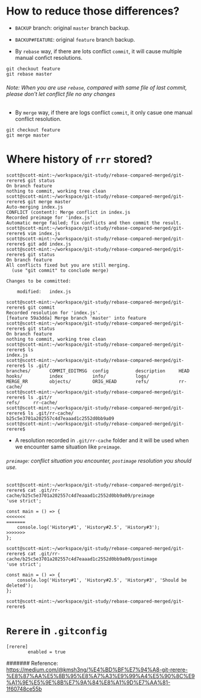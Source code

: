 # How to reduce those differences?

- `BACKUP` branch: original `master` branch backup.
- `BACKUP#FEATURE`: original `feature` branch backup.

- By `rebase` way, if there are lots conflict `commit`, it will cause multiple manual confict resolutions.

```
git checkout feature
git rebase master
```

###### Note: When you are use `rebase`, compared with same file of last commit, please don't let conflict file no any changes

- By `merge` way, if there are logs conflict `commit`, it only casue one manual conflict resolution.

```
git checkout feature
git merge master
```

# Where history of `rrr` stored?

```
scott@scott-mint:~/workspace/git-study/rebase-compared-merged/git-rerere$ git status
On branch feature
nothing to commit, working tree clean
scott@scott-mint:~/workspace/git-study/rebase-compared-merged/git-rerere$ git merge master 
Auto-merging index.js
CONFLICT (content): Merge conflict in index.js
Recorded preimage for 'index.js'
Automatic merge failed; fix conflicts and then commit the result.
scott@scott-mint:~/workspace/git-study/rebase-compared-merged/git-rerere$ vim index.js 
scott@scott-mint:~/workspace/git-study/rebase-compared-merged/git-rerere$ git add index.js 
scott@scott-mint:~/workspace/git-study/rebase-compared-merged/git-rerere$ git status
On branch feature
All conflicts fixed but you are still merging.
  (use "git commit" to conclude merge)

Changes to be committed:

	modified:   index.js

scott@scott-mint:~/workspace/git-study/rebase-compared-merged/git-rerere$ git commit
Recorded resolution for 'index.js'.
[feature 59a3dda] Merge branch 'master' into feature
scott@scott-mint:~/workspace/git-study/rebase-compared-merged/git-rerere$ git status
On branch feature
nothing to commit, working tree clean
scott@scott-mint:~/workspace/git-study/rebase-compared-merged/git-rerere$ ls
index.js
scott@scott-mint:~/workspace/git-study/rebase-compared-merged/git-rerere$ ls .git/
branches/       COMMIT_EDITMSG  config          description     HEAD            hooks/          index           info/           logs/           MERGE_RR        objects/        ORIG_HEAD       refs/           rr-cache/
scott@scott-mint:~/workspace/git-study/rebase-compared-merged/git-rerere$ ls .git/r
refs/     rr-cache/ 
scott@scott-mint:~/workspace/git-study/rebase-compared-merged/git-rerere$ ls .git/rr-cache/
b25c5e3701a202557c4d7eaaad1c2552d0bb9a09
scott@scott-mint:~/workspace/git-study/rebase-compared-merged/git-rerere$ 
```

- A resolution recorded in `.git/rr-cache` folder and it will be used when we encounter same situation like `preimage`.

###### `preimage`: conflict situation you encounter, `postimage` resolution you should use.

```
scott@scott-mint:~/workspace/git-study/rebase-compared-merged/git-rerere$ cat .git/rr-cache/b25c5e3701a202557c4d7eaaad1c2552d0bb9a09/preimage 
'use strict';

const main = () => {
<<<<<<<
=======
    console.log('History#1', 'History#2.5', 'History#3');
>>>>>>>
};

scott@scott-mint:~/workspace/git-study/rebase-compared-merged/git-rerere$ cat .git/rr-cache/b25c5e3701a202557c4d7eaaad1c2552d0bb9a09/postimage 
'use strict';

const main = () => {
    console.log('History#1', 'History#2.5', 'History#3', 'Should be deleted');
};

scott@scott-mint:~/workspace/git-study/rebase-compared-merged/git-rerere$ 
```

# `Rerere` in `.gitconfig`

```
[rerere]
        enabled = true
```

####### Reference: https://medium.com/@kmsh3ng/%E4%BD%BF%E7%94%A8-git-rerere-%E8%87%AA%E5%8B%95%E8%A7%A3%E9%99%A4%E5%90%8C%E9%A1%9E%E5%9E%8B%E7%9A%84%E8%A1%9D%E7%AA%81-1f60748ce55b
